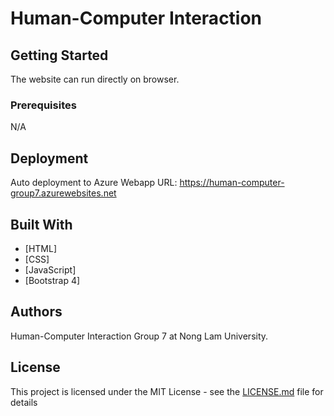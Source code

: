 # Human-Computer Interaction



## Getting Started

The website can run directly on browser.

### Prerequisites

N/A

## Deployment

Auto deployment to Azure Webapp
URL: https://human-computer-group7.azurewebsites.net

## Built With

* [HTML]
* [CSS]
* [JavaScript]
* [Bootstrap 4]

## Authors

Human-Computer Interaction Group 7 at Nong Lam University.

## License

This project is licensed under the MIT License - see the [LICENSE.md](LICENSE.md) file for details

